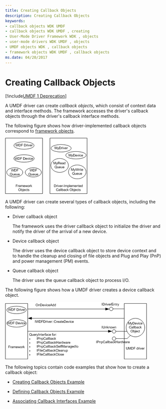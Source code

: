 ```yaml
---
title: Creating Callback Objects
description: Creating Callback Objects
keywords:
- callback objects WDK UMDF
- callback objects WDK UMDF , creating
- User-Mode Driver Framework WDK , objects
- user-mode drivers WDK UMDF , objects
- UMDF objects WDK , callback objects
- framework objects WDK UMDF , callback objects
ms.date: 04/20/2017
---
```


# Creating Callback Objects


[!include[UMDF 1 Deprecation](../includes/umdf-1-deprecation.md)]

A UMDF driver can create *callback objects*, which consist of context data and interface methods. The framework accesses the driver's callback objects through the driver's callback interface methods.

The following figure shows how driver-implemented callback objects correspond to [framework objects](framework-objects.md).

![framework objects and vendor-supplied callback objects.](images/correspond.gif)

A UMDF driver can create several types of callback objects, including the following:

-   Driver callback object

    The framework uses the driver callback object to initialize the driver and notify the driver of the arrival of a new device.

-   Device callback object

    The driver uses the device callback object to store device context and to handle the cleanup and closing of file objects and Plug and Play (PnP) and power management (PM) events.

-   Queue callback object

    The driver uses the queue callback object to process I/O.

The following figure shows how a UMDF driver creates a device callback object.

![call sequence for creating a umdf device callback object.](images/callback.gif)

The following topics contain code examples that show how to create a callback object:

-   [Creating Callback Objects Example](creating-callback-objects-example.md)

-   [Defining Callback Objects Example](defining-callback-objects-example.md)

-   [Associating Callback Interfaces Example](associating-callback-interfaces-example.md)

 

 





